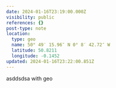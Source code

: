 ```yaml
---
date: 2024-01-16T23:19:00.000Z
visibility: public
references: {}
post-type: note
location:
  type: geo
  name: 50° 49′ 15.96″ N 0° 8′ 42.72″ W
  latitude: 50.8211
  longitude: -0.1452
updated: 2024-01-16T23:22:00.851Z
---
```


asddsdsa with geo
